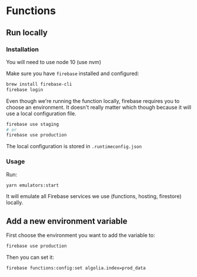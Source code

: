# Functions

## Run locally

### Installation

You will need to use node 10 (use nvm)

Make sure you have `firebase` installed and configured:

```sh
brew install firebase-cli
firebase login
```

Even though we're running the function locally, firebase requires you to choose an environment. It doesn't really matter which though because it will use a local configuration file.

```sh
firebase use staging
# or
firebase use production
```

The local configuration is stored in `.runtimeconfig.json`

### Usage

Run:

```sh
yarn emulators:start
```

It will emulate all Firebase services we use (functions, hosting, firestore) locally.

## Add a new environment variable

First choose the environment you want to add the variable to:

```sh
firebase use production
```

Then you can set it:

```sh
firebase functions:config:set algolia.index=prod_data
```
